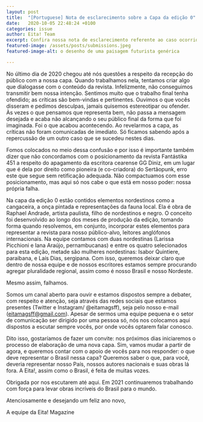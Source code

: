 ```yaml
---
layout: post
title:  "[Portuguese] Nota de esclarecimento sobre a Capa da edição 0"
date:   2020-10-05 22:48:24 +0100
categories: issue
author: Eita! Team
excerpt: Confira nossa nota de esclarecimento referente ao caso ocorrido no Twitter em 1 de Janeiro de 2021
featured-image: /assets/posts/submissions.jpeg
featured-image-alt: o desenho de uma paisagem futurista genérica

---
```


No último dia de 2020 chegou até nós questões a respeito da recepção do público com a nossa capa. Quando trabalhamos nela, tentamos criar algo que dialogasse com o conteúdo da revista. Infelizmente, não conseguimos transmitir bem nossa intenção. Sentimos muito que o trabalho final tenha ofendido; as críticas são bem-vindas e pertinentes. Ouvimos o que vocês disseram e pedimos desculpas, jamais quisemos estereotipar ou ofender. Às vezes o que pensamos que representa bem, não passa a mensagem desejada e acaba não alcançando o seu público final da forma que foi imaginada. Foi o que acabou acontecendo. Ao revelarmos a capa, as críticas não foram comunicadas de imediato. Só ficamos sabendo após a repercussão de um outro caso que se sucedeu nestes dias.


Fomos colocados no meio dessa confusão e por isso é importante também dizer que não concordamos com o posicionamento da revista Fantástika 451 a respeito do apagamento da escritora cearense GG Diniz, em um lugar que é dela por direito como pioneira (e co-criadora) do Sertãopunk, erro este que segue sem retificação adequada. Não compactuamos com esse posicionamento, mas aqui só nos cabe o que está em nosso poder: nossa própria falha.


Na capa da edição 0 estão contidos elementos nordestinos como a cangaceira, a onça pintada e representações da fauna local. Ela é obra de Raphael Andrade, artista paulista, filho de nordestinos e negro. O conceito foi desenvolvido ao longo dos meses de produção da edição, tomando forma quando resolvemos, em conjunto, incorporar estes elementos para representar a revista para nosso público-alvo, leitores anglófonos internacionais. Na equipe contamos com duas nordestinas (Larissa Picchioni e Iana Araújo, pernambucanas) e entre os quatro selecionados para esta edição, metade são mulheres nordestinas: Isabor Quintiere, paraibana, e Laís Dias, sergipana. Com isso, queremos deixar claro que dentro de nossa equipe e de nossos escritores estamos sempre procurando agregar pluralidade regional, assim como é nosso Brasil e nosso Nordeste. 


Mesmo assim, falhamos.


Somos um canal aberto para ouvir e estamos dispostos sempre a debater, com respeito e atenção, seja através das redes sociais que estamos presentes (Twitter e Instagram/ @eitamagsff), seja pelo nosso e-mail (eitamagsff@gmail.com). Apesar de sermos uma equipe pequena e o setor de comunicação ser dirigido por uma pessoa só, nós nos colocamos aqui dispostos a escutar sempre vocês, por onde vocês optarem falar conosco.


Dito isso, gostaríamos de fazer um convite: nos próximos dias iniciaremos o processo de elaboração de uma nova capa. Sim, vamos mudar a partir de agora, e queremos contar com o apoio de vocês para nos responder: o que deve representar o Brasil nessa capa? Queremos saber o que, para você, deveria representar nosso País, nossos autores nacionais e suas obras lá fora. A Eita!, assim como o Brasil, é feita de muitas vozes.


Obrigada por nos escutarem até aqui. Em 2021 continuaremos trabalhando com força para levar obras incríveis do Brasil para o mundo.


Atenciosamente e desejando um feliz ano novo,

A equipe da Eita! Magazine
